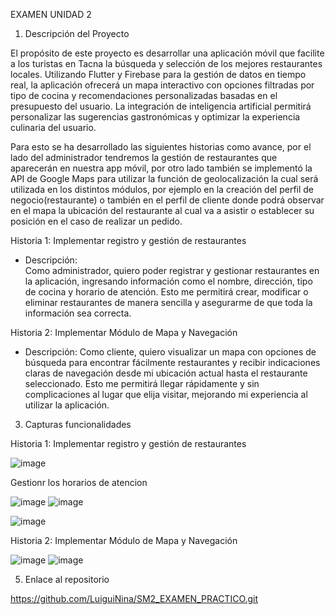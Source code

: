 EXAMEN UNIDAD 2

1. Descripción del Proyecto
   
El propósito de este proyecto es desarrollar una aplicación móvil que facilite a los turistas en Tacna la búsqueda y selección de los mejores restaurantes locales.
Utilizando Flutter y Firebase para la gestión de datos en tiempo real, la aplicación ofrecerá un mapa interactivo con opciones filtradas por tipo de cocina y recomendaciones personalizadas basadas en el presupuesto del usuario.
La integración de inteligencia artificial permitirá personalizar las sugerencias gastronómicas y optimizar la experiencia culinaria del usuario.

Para esto se ha desarrollado las siguientes historias como avance, por el lado del administrador tendremos la gestión de restaurantes que aparecerán en nuestra app móvil,
por otro lado también se implementó la API de Google Maps para utilizar la función de geolocalización la cual será utilizada en los distintos módulos, por ejemplo en la creación del perfil de negocio(restaurante) o también en el perfil de cliente 
donde podrá observar en el mapa la ubicación del restaurante al cual va a asistir o establecer su posición en el caso de realizar un pedido.

Historia 1: Implementar registro y gestión de restaurantes
- Descripción:    
Como administrador, quiero poder registrar y gestionar restaurantes en la aplicación, ingresando información como el nombre, dirección, tipo de cocina y horario de atención. Esto me permitirá crear, modificar o eliminar restaurantes de manera sencilla y asegurarme de que toda la información sea correcta. 
  
Historia 2: Implementar Módulo de Mapa y Navegación
- Descripción:   Como cliente, quiero visualizar un mapa con opciones de búsqueda para encontrar fácilmente restaurantes y recibir indicaciones claras de navegación desde mi ubicación actual hasta el restaurante seleccionado. Esto me permitirá llegar rápidamente y sin complicaciones al lugar que elija visitar, mejorando mi experiencia al utilizar la aplicación. 

3. Capturas funcionalidades
   
Historia 1: Implementar registro y gestión de restaurantes

![image](https://github.com/user-attachments/assets/e995da04-8b25-4ead-89e4-0e4aaf52ce3d)

Gestionr los horarios de atencion

![image](https://github.com/user-attachments/assets/8946fac0-7b92-4aa1-a990-89a31d3f99b6)  ![image](https://github.com/user-attachments/assets/d0e5759d-572b-4573-a162-a9bcbb47dc05)

![image](https://github.com/user-attachments/assets/e8e76158-13f0-464b-93ca-0c4af99fc0f2)



Historia 2: Implementar Módulo de Mapa y Navegación

![image](https://github.com/user-attachments/assets/f5c6e00e-f032-41f0-9f25-72e1ab31092a)  ![image](https://github.com/user-attachments/assets/e2dc6d32-5161-4525-b35c-3b473cd95e92)



5. Enlace al repositorio

https://github.com/LuiguiNina/SM2_EXAMEN_PRACTICO.git
